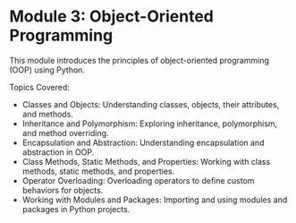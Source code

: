 # Module 3: Object-Oriented Programming

This module introduces the principles of object-oriented programming (OOP) using Python.

Topics Covered:
- Classes and Objects: Understanding classes, objects, their attributes, and methods.
- Inheritance and Polymorphism: Exploring inheritance, polymorphism, and method overriding.
- Encapsulation and Abstraction: Understanding encapsulation and abstraction in OOP.
- Class Methods, Static Methods, and Properties: Working with class methods, static methods, and properties.
- Operator Overloading: Overloading operators to define custom behaviors for objects.
- Working with Modules and Packages: Importing and using modules and packages in Python projects.
